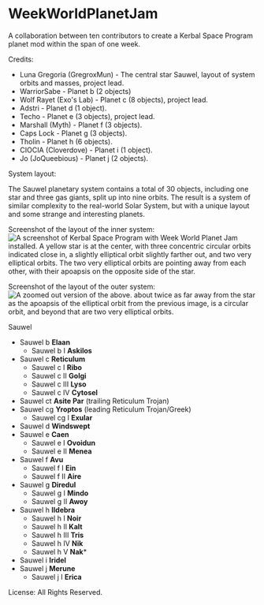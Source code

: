 # WeekWorldPlanetJam
A collaboration between ten contributors to create a Kerbal Space Program planet mod within the span of one week.

Credits:
* Luna Gregoria (GregroxMun) - The central star Sauwel, layout of system orbits and masses, project lead.
* WarriorSabe - Planet b (2 objects)
* Wolf Rayet (Exo's Lab) - Planet c (8 objects), project lead.
* Adstri - Planet d (1 object).
* Techo - Planet e (3 objects), project lead.
* Marshall (Myth) - Planet f (3 objects).
* Caps Lock - Planet g (3 objects).
* Tholin - Planet h (6 objects).
* CIOCIA (Cloverdove) - Planet i (1 object).
* Jo (JoQueebious) - Planet j (2 objects).

System layout:

The Sauwel planetary system contains a total of 30 objects, including one star and three gas giants, split up into nine orbits. The result is a system of similar complexity to the real-world Solar System, but with a unique layout and some strange and interesting planets.

Screenshot of the layout of the inner system:
![A screenshot of Kerbal Space Program with Week World Planet Jam installed. A yellow star is at the center, with three concentric circular orbits indicated close in, a slightly elliptical orbit slightly farther out, and two very elliptical orbits. The two very elliptical orbits are pointing away from each other, with their apoapsis on the opposite side of the star.](https://user-images.githubusercontent.com/9667986/186221042-e584b3a3-eec1-4104-959c-f8ef27497fec.png)

Screenshot of the layout of the outer system:
![A zoomed out version of the above. about twice as far away from the star as the apoapsis of the elliptical orbit from the previous image, is a circular orbit, and beyond that are two very elliptical orbits.](https://user-images.githubusercontent.com/9667986/186221979-6f8245b2-1a45-40e3-b5d4-268dfdbf18c4.png)


Sauwel
* Sauwel b **Elaan**
    * Sauwel b I **Askilos**
* Sauwel c **Reticulum**
    * Sauwel c I **Ribo**
    * Sauwel c II **Golgi**
    * Sauwel c III **Lyso**
    * Sauwel c IV **Cytosel**
* Sauwel ct **Asite Par** (trailing Reticulum Trojan)
* Sauwel cg **Yroptos** (leading Reticulum Trojan/Greek)
    * Sauwel cg I **Exular**
* Sauwel d **Windswept**
* Sauwel e **Caen**
    * Sauwel e I **Ovoidun**
    * Sauwel e II **Menea**
* Sauwel f **Avu**
    * Sauwel f I **Ein**
    * Sauwel f II **Aire**
* Sauwel g **Diredul**
    * Sauwel g I **Mindo**
    * Sauwel g II **Awoy**
* Sauwel h **Ildebra**
    * Sauwel h I **Noir**
    * Sauwel h II **Kalt**
    * Sauwel h III **Tris**
    * Sauwel h IV **Nik**
    * Sauwel h V **Nak***
* Sauwel i **Iridel**
* Sauwel j **Merune**
    * Sauwel j I **Erica** 

License: All Rights Reserved.
